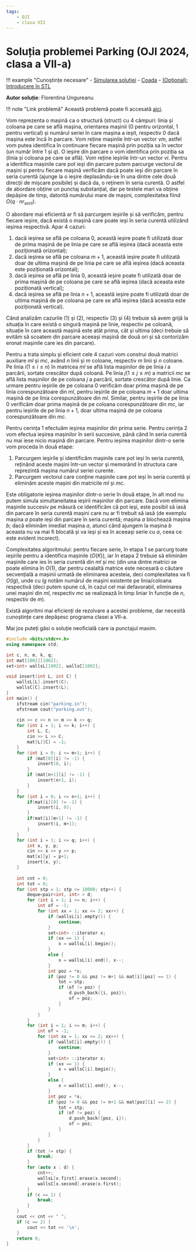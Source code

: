 ```yaml
---
tags:
    - OJI
    - clasa VII
---
```


# Soluția problemei Parking (OJI 2024, clasa a VII-a)

!!! example "Cunoștințe necesare"
    - [Simularea soluției](https://edu.roalgo.ro/usor/simulating-solution/)
    - [Coada](https://edu.roalgo.ro/mediu/queue/)
    - [(Opțional): Introducere în STL](https://edu.roalgo.ro/cppintro/stl/)

**Autor soluție**: Florentina Ungureanu

!!! note "Link problemă"
    Această problemă poate fi accesată [aici](https://kilonova.ro/problems/2512/).

Vom reprezenta o mașină ca o structură (struct) cu $4$ câmpuri: linia și coloana pe care se află mașina, orientarea mașinii ($0$ pentru orizontal, $1$ pentru vertical) și numărul seriei în care mașina a ieșit, respectiv $0$ dacă mașina este încă în parcare. Vom reține mașinile într-un vector $vm$, astfel vom putea identifica în continuare fiecare mașină prin poziția sa în vector (un număr între $1$ și $q$). O ieșire din parcare o vom identifica prin poziția sa (linia și coloana pe care se află). Vom reține ieșirile într-un vector $vi$. Pentru a identifica mașinile care pot ieși din parcare putem parcurge vectorul de mașini și pentru fiecare mașină verificăm dacă poate ieși din parcare în seria curentă (ajunge la o ieșire deplasându-se în una dintre cele două direcții de mișcare posibile) și dacă da, o reținem în seria curentă. O astfel de abordare obține un punctaj substanțial, dar pe testele mari va obține depășire de timp, datorită numărului mare de mașini, complexitatea fiind $O(q \cdot nr_{serii})$.

O abordare mai eficientă ar fi să parcurgem ieșirile și să verificăm, pentru fiecare ieșire, dacă există o mașină care poate ieși în seria curentă utilizând ieșirea respectivă. Apar $4$ cazuri:

1. dacă ieșirea se află pe coloana $0$, această ieșire poate fi utilizată doar de prima mașină de pe linia pe care se află ieșirea (dacă aceasta este poziționată orizontal);
2. dacă ieșirea se află pe coloana $m + 1$, această ieșire poate fi utilizată doar de ultima mașină de pe linia pe care se află ieșirea (dacă aceasta este poziționată orizontal);
3. dacă ieșirea se află pe linia $0$, această ieșire poate fi utilizată doar de prima mașină de pe coloana pe care se află ieșirea (dacă aceasta este poziționată vertical);
4. dacă ieșirea se află pe linia $n +1$, această ieșire poate fi utilizată doar de ultima mașină de pe coloana pe care se află ieșirea (dacă aceasta este poziționată vertical).

Când analizăm cazurile $(1)$ și $(2)$, respectiv $(3)$ și $(4)$ trebuie să avem grijă la situația în care există o singură mașină pe linie, respectiv pe coloană, situație în care această mașină este atât prima, cât și ultima (deci trebuie să evităm să scoatem din parcare aceeași mașină de două ori și să contorizăm eronat mașinile care ies din parcare). 

Pentru a trata simplu și eficient cele $4$ cazuri vom construi două matrici auxiliare $ml$ și $mc$, având $n$ linii și $m$ coloane, respectiv $m$ linii și $n$ coloane. Pe linia $i (1 \leq i \leq n)$ în matricea $ml$ se află lista mașinilor de pe linia $i$ a parcării, sortate crescător după coloană. Pe linia $j (1 \leq j \leq m)$ a matricii $mc$ se află lista mașinilor de pe coloana $j$ a parcării, sortate crescător după linie. Ca urmare pentru ieșirile de pe coloana $0$ verificăm doar prima mașină de pe linia corespunzătoare din $ml$, pentru ieșirile de pe coloana $m + 1$ doar ultima mașină de pe linia corespunzătoare din $ml$. Similar, pentru ieșirile de pe linia $0$ verificăm doar prima mașină de pe coloana corespunzătoare din $mc$, iar pentru ieșirile de pe linia $n + 1$, doar ultima mașină de pe coloana corespunzătoare din $mc$.

Pentru cerința $1$ efectuăm ieșirea mașinilor din prima serie. Pentru cerința $2$ vom efectua ieșirea mașinilor în serii succesive, până când în seria curentă nu mai iese nicio mașină din parcare. Pentru ieșirea mașinilor dintr-o serie vom proceda în două etape:

1. Parcurgem ieșirile și identificăm mașinile care pot ieși în seria curentă, reținând aceste mașini într-un vector și memorând în structura care reprezintă mașina numărul seriei curente.
2. Parcurgem vectorul care conține mașinile care pot ieși în seria curentă și eliminăm aceste mașini din matricile $ml$ și $mc$.

Este obligatorie ieșirea mașinilor dintr-o serie în două etape, în alt mod nu putem simula simultaneitatea ieșirii mașinilor din parcare. Dacă vom elimina mașinile succesiv pe măsură ce identificăm că pot ieși, este posibil să iasă din parcare în seria curentă mașini care nu ar fi trebuit să iasă (de exemplu mașina $a$ poate ieși din parcare în seria curentă; mașina $a$ blochează mașina $b$; dacă eliminăm imediat mașina $a$, atunci când ajungem la mașina $b$ aceasta nu va mai fi blocată și va ieși și ea în aceeași serie cu $a$, ceea ce este evident incorect).

Complexitatea algoritmului: pentru fiecare serie, în etapa $1$ se parcurg toate ieșirile pentru a identifica mașinile $(O(K))$, iar în etapa $2$ trebuie să eliminăm mașinile care ies în seria curentă din $ml$ și $mc$ (din una dintre matrici se poate elimina în $O(1)$, dar pentru cealaltă matrice este necesară o căutare secvențială a mașinii urmată de eliminarea acesteia, deci complexitatea va fi $O(lg)$, unde cu $lg$ notăm numărul de mașini existente pe linia/coloana respectivă (deci putem spune că, în cazul cel mai defavorabil, eliminarea unei mașini din $ml$, respectiv $mc$ se realizează în timp liniar în funcție de $n$, respectiv de $m$).

Există algoritmi mai eficienți de rezolvare a acestei probleme, dar necesită cunoștințe care depășesc programa clasei a VII-a.

Mai jos puteți găsi o soluție neoficială care ia punctajul maxim.

```cpp
#include <bits/stdc++.h>
using namespace std;

int c, n, m, k, q;
int mat[1002][1002];
set<int> wallsL[1002], wallsC[1002];

void insert(int L, int C) {
    wallsL[L].insert(C);
    wallsC[C].insert(L);
}
int main() {
    ifstream cin("parking.in");
    ofstream cout("parking.out");
    
    cin >> c >> n >> m >> k >> q;
    for (int i = 1; i <= k; i++) {
        int L, C;
        cin >> L >> C;
        mat[L][C] = -1;
    }
    for (int i = 0; i <= m+1; i++) {
        if (mat[0][i] != -1) {
            insert(0, i);
        }
        if (mat[n+1][i] != -1) {
            insert(n+1, i);
        }
    }
    for (int i = 0; i <= n+1; i++) {
        if(mat[i][0] != -1) {
            insert(i, 0);
        }
        if(mat[i][m+1] != -1) {
            insert(i, m+1);
        }
    }
    for (int i = 1; i <= q; i++) {
        int x, y, p;
        cin >> x >> y >> p;
        mat[x][y] = p+1;
        insert(x, y);
    }
    
    int cnt = 0;
    int tot = 0;
    for (int stp = 1; stp <= 10000; stp++) {
        deque<pair<int, int> > d;
        for (int i = 1; i <= n; i++) {
            int of = -1;
            for (int xx = 1; xx <= 2; xx++) {
                if (wallsL[i].empty()) {
                    continue;
                }
                set<int> ::iterator x;
                if (xx == 1) {
                    x = wallsL[i].begin();
                }
                else {
                    x = wallsL[i].end(), x--;
                }
                int poz = *x;
                if (poz != 0 && poz != m+1 && mat[i][poz] == 1) {
                    tot = stp;
                    if (of != poz) {
                        d.push_back({i, poz});
                        of = poz;
                    }
                }
            }
        }
        for (int i = 1; i <= m; i++) {
            int of = -1;
            for (int xx = 1; xx <= 2; xx++) {
                if (wallsC[i].empty()) {
                    continue;
                }
                set<int> ::iterator x;
                if (xx == 1) {
                    x = wallsC[i].begin();
                }
                else {
                    x = wallsC[i].end(), x--;
                }
                int poz = *x;
                if (poz != 0 && poz != n+1 && mat[poz][i] == 2) {
                    tot = stp;
                    if (of != poz) {
                        d.push_back({poz, i});
                        of = poz;
                    }
                }
            }
        }
        if (tot != stp) {
            break;
        }
        for (auto x : d) {
            cnt++;
            wallsL[x.first].erase(x.second);
            wallsC[x.second].erase(x.first);
        }    
        if (c == 1) {
            break;
        }
    }
    cout << cnt << " ";
    if (c == 2) {
        cout << tot << '\n';
    }
    return 0;
}
```